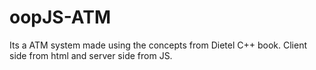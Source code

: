 # oopJS-ATM
Its a ATM system made using the concepts from Dietel C++ book. Client side from html and server side from JS.
